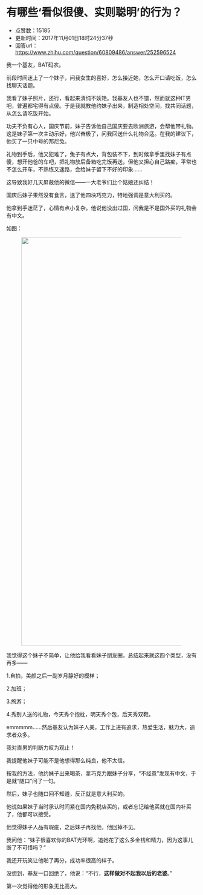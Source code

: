 # 有哪些‘看似很傻、实则聪明’的行为？
- 点赞数：15185
- 更新时间：2017年11月01日18时24分37秒
- 回答url：https://www.zhihu.com/question/60809486/answer/252596524
<body>
 <p data-pid="ShXAvx6B">我一个基友，BAT码农。</p>
 <p data-pid="AdK3YTOk">前段时间迷上了一个妹子，问我女生的喜好，怎么接近她，怎么开口请吃饭，怎么找聊天话题。</p>
 <p data-pid="ugcmCiyM">我看了妹子照片，还行，看起来清纯不妖艳。我基友人也不错，然而就这种IT男吧，普遍都宅得有点傻。于是我就教他约妹子出来，制造相处空间，找共同话题，从怎么请吃饭开始。</p>
 <p data-pid="uGKRfua4">功夫不负有心人，国庆节前，妹子告诉他自己国庆要去欧洲旅游，会帮他带礼物。这是妹子第一次主动示好，他兴奋极了，问我回送什么礼物合适。在我的建议下，他买了一只中号的邦尼兔。</p>
 <p data-pid="XT2JxIeb">礼物到手后，他又犯难了，兔子有点大，背包装不下，到时候拿手里找妹子有点傻，想开他爸的车吧，把礼物放后备箱吃完饭再送，但他又担心自己路痴，平常也不怎么开车，不熟练又迷路，会给妹子留下不好的印象......</p>
 <p data-pid="gcUEFUP1">这导致我好几天屏蔽他的微信——一大老爷们比个姑娘还纠结！</p>
 <p data-pid="IRPuszAf">国庆后妹子果然没有食言，送了他四块巧克力，特地强调是意大利买的。</p>
 <p data-pid="2Nxu5WSW">他拿到手迷茫了，心情有点小复杂。他说他没出过国，问我是不是国外买的礼物会有中文。</p>
 <p data-pid="guCZ1S0d">如图：</p>
 <figure>
  <img data-rawheight="1440" src="https://pic1.zhimg.com/50/v2-50c6d43bfb63158bbb755f0a3da7016c_720w.jpg?source=1940ef5c" data-rawwidth="1080" data-original-token="v2-50c6d43bfb63158bbb755f0a3da7016c" class="origin_image zh-lightbox-thumb" width="1080" data-original="https://picx.zhimg.com/v2-50c6d43bfb63158bbb755f0a3da7016c_r.jpg?source=1940ef5c">
 </figure>
 <p data-pid="gtayU7tz">我觉得这个妹子不简单，让他给我看看妹子朋友圈，总结起来就这四个类型，没有再多——</p>
 <p data-pid="QjD6ePTV">1.自拍，美颜之后一副岁月静好的模样；</p>
 <p data-pid="AH3w0X3r">2.加班；</p>
 <p data-pid="e84c0YHs">3.旅游；</p>
 <p data-pid="aLMSDWB7">4.秀别人送的礼物，今天秀个抱枕，明天秀个包，后天秀双鞋。</p>
 <p data-pid="75ZwRKpT">emmmmm……然后基友认为妹子人美，工作上进有追求，热爱生活，魅力大，追求者众多。</p>
 <p data-pid="pE4rGhcm">我对直男的判断力叹为观止！</p>
 <p data-pid="4HZuaKrG">我提醒他妹子可能不是他想得那么纯良，他不太信。</p>
 <p data-pid="DNc9tWds">按我的方法，他约妹子出来喝茶，拿巧克力跟妹子分享，“不经意”发现有中文，于是就“随口”问了一句。</p>
 <p data-pid="vUM1pKsQ">然后，妹子也随口回不知道，反正就是意大利买的。</p>
 <p data-pid="IjMsrPHN">他说如果妹子当时承认时间紧在国内免税店买的，或者忘记给他买就在国内补买了，他都可以接受。</p>
 <p data-pid="LasOSpa6">他觉得妹子人品有瑕疵，之后妹子再找他，他回掉不见。</p>
 <p data-pid="3GSwEjfi">我问他：“妹子很喜欢你的BAT光环啊，追她花了这么多金钱和精力，因为这事儿断了不可惜吗？“</p>
 <p data-pid="rX3hEXxD">我还开玩笑让他啪了再分，成功率很高的样子。</p>
 <p data-pid="2jdsFobE">没想到，基友一口回绝了，他说：“不行，<b>这样做对不起我以后的老婆</b>。”</p>
 <p data-pid="AOZgg6yV">第一次觉得他的形象无比高大。</p>
</body>